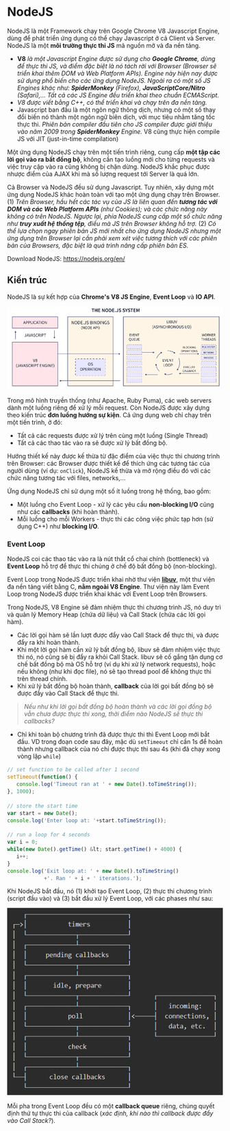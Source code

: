 # NodeJS

NodeJS là một Framework chạy trên Google Chrome V8 Javascript Engine, dùng để phát triển ứng dụng có thể chạy Javascript ở cả Client và Server. NodeJS là một **môi trường thực thi JS** mã nguồn mở và đa nền tảng. 
- **V8** *là một Javascript Engine được sử dụng cho **Google Chrome**, dùng để thực thi JS, và điểm đặc biệt là nó tách rời với Browser (Browser sẽ triển khai thêm DOM và Web Platform APIs). Engine này hiện nay được sử dụng phổ biến cho các ứng dụng NodeJS. Ngoài ra có một số JS Engines khác như: **SpiderMonkey** (Firefox), **JavaScriptCore/Nitro** (Safari),... Tất cả các JS Engine đều triển khai theo chuẩn ECMAScript.*
- *V8 được viết bằng C++, có thể triển khai và chạy trên đa nền tảng.*
- Javascript ban đầu là một ngôn ngữ thông dịch, nhưng có một số thay đổi biến nó thành một ngôn ngữ biên dịch, với mục tiêu nhằm tăng tốc thực thi. *Phiên bản compiler đầu tiên cho JS compiler được giới thiệu vào năm 2009 trong **SpiderMonkey** Engine.* V8 cũng thực hiện compile JS với JIT (just-in-time compilation)

Một ứng dụng NodeJS chạy trên một tiến trình riêng, cung cấp **một tập các lời gọi vào ra bất đồng bộ**, không cần tạo luồng mới cho từng requests và việc truy cập vào ra cũng không bị chặn dừng. NodeJS khắc phục được nhược điểm của AJAX khi mà số lượng request tới Server là quá lớn.

Cả Browser và NodeJS đều sử dụng Javascript. Tuy nhiên, xây dựng một ứng dụng NodeJS khác hoàn toàn với tạo một ứng dụng chạy trên Browser. (1) *Trên Browser, hầu hết các tác vụ của JS là liên quan đến **tương tác với DOM và các Web Platform APIs** (như Cookies); và các chức năng này không có trên NodeJS. Ngược lại, phía NodeJS cung cấp một số chức năng như **truy xuất hệ thống tệp**, điều mà JS trên Browser không hỗ trợ.* (2) *Có thể lựa chọn ngay phiên bản JS mới nhất cho ứng dụng NodeJS nhưng một ứng dụng trên Browser lại cần phải xem xét việc tương thích với các phiên bản của Browsers, đặc biệt là quá trình nâng cấp phiên bản ES.*

Download NodeJS: https://nodejs.org/en/

## Kiến trúc

NodeJS là sự kết hợp của **Chrome's V8 JS Engine**, **Event Loop** và **IO API**.

![nodejs architecture](img/node_express/nodejs-architecture.png)

Trong mô hình truyền thống (như Apache, Ruby Puma), các web servers dành một luồng riêng để xử lý mỗi request. Còn NodeJS được xây dựng theo kiến trúc **đơn luồng hướng sự kiện**. Cả ứng dụng web chỉ chạy trên một tiến trình, ở đó:
- Tất cả các requests được xử lý trên cùng một luồng (Single Thread)
- Tất cả các thao tác vào ra sẽ được xử lý bất đồng bộ.

Hướng thiết kế này được kế thừa từ đặc điểm của việc thực thi chương trình trên Browser: các Browser được thiết kế để thích ứng các tương tác của người dùng (ví dụ: `onClick`), NodeJS kế thừa và mở rộng điều đó với các chức năng tương tác với files, networks,...

Ứng dụng NodeJS chỉ sử dụng một số ít luồng trong hệ thống, bao gồm:
- Một luồng cho Event Loop - xử lý các yêu cầu **non-blocking I/O** cũng như các **callbacks** (khi hoàn thành). 
- Mỗi luồng cho mỗi Workers - thực thi các công việc phức tạp hơn (sử dụng C++) như **blocking I/O**.

### Event Loop

NodeJS coi các thao tác vào ra là nút thắt cổ chai chính (bottleneck) và **Event Loop** hỗ trợ để thực thi chúng ở chế độ bất đồng bộ (non-blocking).

Event Loop trong NodeJS được triển khai nhờ thư viện [**libuv**](https://libuv.org/), một thư viện đa nền tảng viết bằng C, **nằm ngoài V8 Engine**. Thư viện này làm Event Loop trong NodeJS được triển khai khác với Event Loop trên Browsers.

Trong NodeJS, V8 Engine sẽ đảm nhiệm thực thi chương trình JS, nó duy trì và quản lý Memory Heap (chứa dữ liệu) và Call Stack (chứa các lời gọi hàm). 
- Các lời gọi hàm sẽ lần lượt được đẩy vào Call Stack để thực thi, và được đẩy ra khi hoàn thành.
- Khi một lời gọi hàm cần xử lý bất đồng bộ, libuv sẽ đảm nhiệm việc thực thi nó, nó cũng sẽ bị đẩy ra khỏi Call Stack. libuv sẽ cố gắng tận dụng cơ chế bất đồng bộ mà OS hỗ trợ (ví dụ khi xử lý network requests), hoặc nếu không (như khi đọc file), nó sẽ tạo thread pool để không thực thi trên thread chính.
- Khi xử lý bất đồng bộ hoàn thành, **callback** của lời gọi bất đồng bộ sẽ được đẩy vào Call Stack để thực thi.

> *Nếu như khi lời gọi bất đồng bộ hoàn thành và các lời gọi đồng bộ vẫn chưa được thực thi xong, thời điểm nào NodeJS sẽ thực thi callbacks?*
- Chỉ khi toàn bộ chương trình đã được thực thi thì Event Loop mới bắt đầu. VD trong đoạn code sau đây, mặc dù `setTimeout` chỉ cần 1s để hoàn thành nhưng callback của nó chỉ được thực thi sau 4s (khi đã chạy xong vòng lặp `while`)

```js
// set function to be called after 1 second
setTimeout(function() {
   console.log('Timeout ran at ' + new Date().toTimeString());
}, 1000);

// store the start time
var start = new Date();
console.log('Enter loop at: '+start.toTimeString());

// run a loop for 4 seconds
var i = 0;
while(new Date().getTime() &lt; start.getTime() + 4000) {
   i++;
}
console.log('Exit loop at: ' + new Date().toTimeString()
            +'. Ran ' + i + ' iterations.');
```

Khi NodeJS bắt đầu, nó (1) khởi tạo Event Loop, (2) thực thi chương trình (script đầu vào) và (3) bắt đầu xử lý Event Loop, với các phases như sau:

![event loop's phases](img/node_express/event-loop-phases.png)

Mỗi pha trong Event Loop đều có một **callback queue** riêng, chúng quyết định thứ tự thực thi của callback (*xác định, khi nào thì callback được đẩy vào Call Stack?*).
